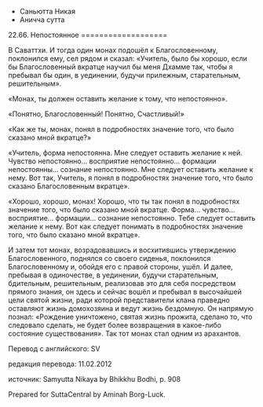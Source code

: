 









* Саньютта Никая
* Аничча сутта


22\.66\. Непостоянное
\=\=\=\=\=\=\=\=\=\=\=\=\=\=\=\=\=\=\=



В Саваттхи\. И тогда один монах подошёл к Благословенному, поклонился ему, сел рядом и сказал: «Учитель, было бы хорошо, если бы Благословенный вкратце научил бы меня Дхамме так, чтобы я пребывал бы один, в уединении, будучи прилежным, старательным, решительным»\.


«Монах, ты должен оставить желание к тому, что непостоянно»\.


«Понятно, Благословенный\! Понятно, Счастливый\!»


«Как же ты, монах, понял в подробностях значение того, что было сказано мной вкратце?»


«Учитель, форма непостоянна\. Мне следует оставить желание к ней\. Чувство непостоянно… восприятие непостоянно… формации непостоянны… сознание непостоянно\. Мне следует оставить желание к нему\. Вот так, Учитель, я понял в подробностях значение того, что было сказано Благословенным вкратце»\.


«Хорошо, хорошо, монах\! Хорошо, что ты так понял в подробностях значение того, что было сказано мной вкратце\. Форма… чувство… восприятие… формации… сознание непостоянно\. Тебе следует оставить желание к нему\. Вот как следует понимать в подробностях значение того, что было сказано мной вкратце»\.


И затем тот монах, возрадовавшись и восхитившись утверждению Благословенного, поднялся со своего сиденья, поклонился Благословенному и, обойдя его с правой стороны, ушёл\. И далее, пребывая в одиночестве, в уединении, будучи старательным, бдительным, решительным, реализовав это для себя посредством прямого знания, он здесь и сейчас вошёл и пребывал в высочайшей цели святой жизни, ради которой представители клана праведно оставляют жизнь домохозяина и ведут жизнь бездомную\. Он напрямую познал: «Рождение уничтожено, святая жизнь прожита, сделано то, что следовало сделать, не будет более возвращения в какое\-либо состояние существования»\. Так тот монах стал одним из арахантов\.



Перевод с английского: SV


редакция перевода: 11\.02\.2012


источник: Samyutta Nikaya by Bhikkhu Bodhi, p\. 908


Prepared for SuttaCentral by Aminah Borg\-Luck\.






